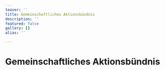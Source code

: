 ```yaml
---
teaser: ''
title: Gemeinschaftliches Aktionsbündnis
description: ''
featured: false
gallery: []
alias: ''

---
```

# Gemeinschaftliches Aktionsbündnis